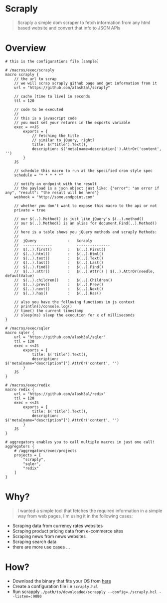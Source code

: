 Scraply
========
> Scraply a simple dom scraper to fetch information from any html based website and convert that info to JSON APIs

Overview
=======
```hcl
# this is the configurations file [sample]

# /macros/exec/scraply
macro scraply {
    // the url to scrap
    // we will scrap scraply github page and get information from it
    url = "https://github.com/alash3al/scraply"

    // cache [time to live] in seconds
    ttl = 120

    // code to be executed
    //
    // this is a javascript code
    // you must set your returns in the exports variable
    exec = <<JS
        exports = {
            // fetching the title
            // similar to jQuery, right?
            title: $("title").Text(),
            description: $('meta[name=description]').AttrOr('content', '')
        }
    JS

    // schedule this macro to run at the specified cron style spec
    schedule = "* * * * *"

    // notify an endpoint with the result
    // the payload is a json object just like: {"error": "an error if any", "result": "the result will be here"}
    webhook = "http://some.endpoint.com"

    // whether you don't want to expose this macro to the api or not
    private = true

    // our $(..).Method() is just like jQuery's $(..).method()
    // our $(..).Method() is an alias for document.Find(..).Method()
    // 
    // here is a table shows you jQuery methods and scraply Methods:
    //
    //  jQuery              :   Scraply
    //  -------------           ---------------
    //  $(..).first()       :   $(..).First()
    //  $(..).html()        :   $(..).Html()
    //  $(..).text()        :   $(..).Text()
    //  $(..).last()        :   $(..).Last()
    //  $(..).find()        :   $(..).Find()
    //  $(..).attr()        :   $(..).Attr() | $(..).AttrOr(needle, defaultValue)
    //  $(..).children()    :   $(..).Children()
    //  $(..).prev()        :   $(..).Prev()
    //  $(..).next()        :   $(..).Next()
    //  $(..).has()         :   $(..).Has()

    // also you have the following functions in js context
    // println()/console.log()
    // time() the current timestamp
    // sleep(ms) sleep the execution for x of milliseconds
}

# /macros/exec/sqler
macro sqler {
    url = "https://github.com/alash3al/sqler"
    ttl = 120
    exec = <<JS
        exports = {
            title: $('title').Text(),
            description: $('meta[name="description"]').AttrOr('content', '')
        }
    JS
}

# /macros/exec/redix
macro redix {
    url = "https://github.com/alash3al/redix"
    ttl = 120
    exec = <<JS
        exports = {
            title: $('title').Text(),
            description: $('meta[name="description"]').AttrOr('content', '')
        }
    JS
}

# aggregators enables you to call multiple macros in just one call!
aggregators {
    # /aggregators/exec/projects
    projects = [
        "scraply",
        "sqler",
        "redix"
    ]
}
```

Why?
====
> I wanted a simple tool that fetches the required information in a simple way from web pages, I'm using it in the following cases:

- Scraping data from currency rates websites
- Scraping product pricing data from e-commerce sites
- Scraping news from news websites
- Scraping search data
- there are more use cases ...

How?
====
- Download the binary that fits your OS from [here](https://github.com/alash3al/scraply/releases)
- Create a configuration file i.e `scraply.hcl`
- Run scrapply `./path/to/downloaded/scrapply --config=./scraply.hcl --listen=:9080`
